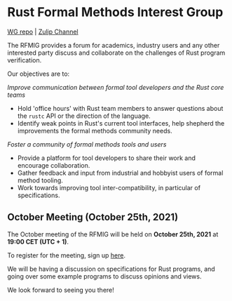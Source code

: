 # Rust Formal Methods Interest Group

[WG repo](https://github.com/rust-formal-methods/wg) | [Zulip Channel](https://rust-lang.zulipchat.com/#narrow/stream/183875-wg-formal-methods)

The RFMIG provides a forum for academics, industry users and any other interested party discuss and collaborate on the challenges of Rust program verification.

Our objectives are to:

*Improve communication between formal tool developers and the Rust core teams*
- Hold 'office hours' with Rust team members to answer questions about the `rustc` API or the direction of the language.
- Identify weak points in Rust's current tool interfaces, help shepherd the improvements the formal methods community needs.

*Foster a community of formal methods tools and users*
- Provide a platform for tool developers to share their work and encourage collaboration.
- Gather feedback and input from industrial and hobbyist users of formal method tooling.
- Work towards improving tool inter-compatibility, in particular of specifications.

## October Meeting (October 25th, 2021)

The October meeting of the RFMIG will be held on **October 25th, 2021** at **19:00 CET (UTC + 1)**.

To register for the meeting, sign up [here](https://www.eventbrite.com/e/rfmig-specifications-tickets-179529526647?ref=estw).

We will be having a discussion on specifications for Rust programs, and going over some example programs to discuss opinions and views.

We look forward to seeing you there!
